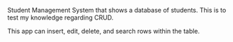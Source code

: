 Student Management System that shows a database of students. This is to test my knowledge regarding CRUD.

This app can insert, edit, delete, and search rows within the table.
